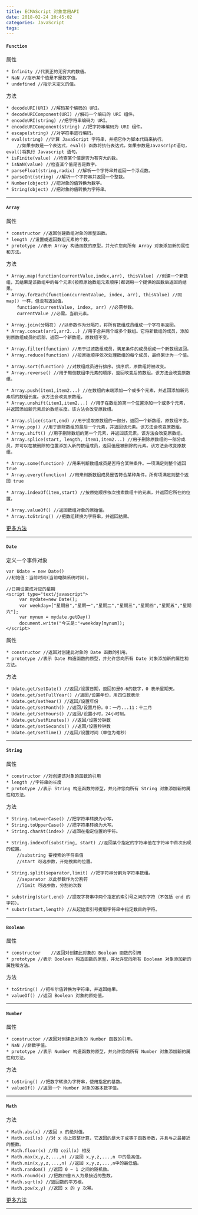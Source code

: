 ```yaml
---
title: ECMAScript 对象常用API
date: 2018-02-24 20:45:02
categories: JavaScript
tags:
---
```

 
#### `Function`

属性

	* Infinity //代表正的无穷大的数值。
	* NaN //指示某个值是不是数字值。
	* undefined //指示未定义的值。

方法

	* decodeURI(URI) //解码某个编码的 URI。
	* decodeURIComponent(URI) //解码一个编码的 URI 组件。
	* encodeURI(string) //把字符串编码为 URI。
	* encodeURIComponent(string) //把字符串编码为 URI 组件。
	* escape(string) //对字符串进行编码。
	* eval(string) //计算 JavaScript 字符串，并把它作为脚本代码来执行。
		//如果参数是一个表达式，eval() 函数将执行表达式。如果参数是Javascript语句，eval()将执行 Javascript 语句。
	* isFinite(value) //检查某个值是否为有穷大的数。
	* isNaN(value) //检查某个值是否是数字。
	* parseFloat(string,radix) //解析一个字符串并返回一个浮点数。
	* parseInt(string) //解析一个字符串并返回一个整数。
	* Number(object) //把对象的值转换为数字。
	* String(object) //把对象的值转换为字符串。

---

#### `Array`

属性

	* constructor //返回创建数组对象的原型函数。
	* length //设置或返回数组元素的个数。
	* prototype //表示 Array 构造函数的原型，并允许您向所有 Array 对象添加新的属性和方法。

方法

	* Array.map(function(currentValue,index,arr), thisValue) //创建一个新数组，其结果是该数组中的每个元素(按照原始数组元素顺序)都调用一个提供的函数后返回的结果。
	* Array.forEach(function(currentValue, index, arr), thisValue) //同 map() 一样，但没有返回值。
		function(currentValue, index, arr) //必需参数。
		currentValue //必需。当前元素。

	* Array.join(分隔符) //以参数作为分隔符，将所有数组成员组成一个字符串返回。
	* Array.concat(arr1,arr2...) //用于合并两个或多个数组。它将新数组的成员，添加到原数组成员的后部，返回一个新数组，原数组不变。
	
	* Array.filter(function) //用于过滤数组成员，满足条件的成员组成一个新数组返回。
	* Array.reduce(function) //按原始顺序依次处理数组的每个成员，最终累计为一个值。
	
	* Array.sort(function) //对数组成员进行排序。排序后，原数组将被改变。
	* Array.reverse() //用于颠倒数组中元素的顺序，返回改变后的数组。该方法会改变原数组。
	
	* Array.push(item1,item2...) //在数组的末端添加一个或多个元素，并返回添加新元素后的数组长度。该方法会改变原数组。
	* Array.unshift(item1,item2...) //用于在数组的第一个位置添加一个或多个元素，并返回添加新元素后的数组长度。该方法会改变原数组。
	
	* Array.slice(start,end) //用于提取原数组的一部分，返回一个新数组，原数组不变。
	* Array.pop() //用于删除数组的最后一个元素，并返回该元素。该方法会改变原数组。
	* Array.shift() //用于删除数组的第一个元素，并返回该元素。该方法会改变原数组。
	* Array.splice(start, length, item1,item2...) //用于删除原数组的一部分成员，并可以在被删除的位置添加入新的数组成员，返回值是被删除的元素。该方法会改变原数组。
	
	* Array.some(function) //用来判断数组成员是否符合某种条件。一项满足则整个返回 true 
	* Array.every(function) //用来判断数组成员是否符合某种条件。所有项满足则整个返回 true
	
	* Array.indexOf(item,start) //按原始顺序依次搜索数组中的元素，并返回它所在的位置。
	
	* Array.valueOf() //返回数组对象的原始值。
	* Array.toString() //把数组转换为字符串，并返回结果。

[更多方法](http://www.runoob.com/jsref/jsref-obj-array.html)

---

#### `Date`

定义一个事件对象

	var Udate = new Date()
	//初始值：当前时间(当前电脑系统时间)。
	
	//日期设置成对应的星期
	<script type="text/javascript">
		 var mydate=new Date();
		 var weekday=["星期日","星期一","星期二","星期三","星期四","星期五","星期六"];
		 var mynum = mydate.getDay()
		 document.write("今天是:"+weekday[mynum]);
	</script>

属性
	
	* constructor //返回对创建此对象的 Date 函数的引用。
	* prototype //表示 Date 构造函数的原型，并允许您向所有 Date 对象添加新的属性和方法。

方法 
	
	* Udate.get/setDate() //返回/设置日期，返回的是0-6的数字，0 表示星期天。
	* Udate.get/setFullYear() //返回/设置年份，用四位数表示
	* Udate.get/setYear() //返回/设置年份
	* Udate.get/setMonth() //返回/设置月份。0：一月...11：十二月
	* Udate.get/setHours() //返回/设置小时，24小时制。
	* Udate.get/setMinutes() //返回/设置分钟数
	* Udate.get/setSeconds() //返回/设置秒钟数
	* Udate.get/setTime() //返回/设置时间（单位为毫秒）

---

#### `String`

属性

	* constructor //对创建该对象的函数的引用
	* length //字符串的长度
	* prototype //表示 String 构造函数的原型，并允许您向所有 String 对象添加新的属性和方法。

方法

	* String.toLowerCase() //把字符串转换为小写。
	* String.toUpperCase() //把字符串转换为大写。
	* String.charAt(index) //返回在指定位置的字符。
	
	* String.indexOf(substring, start) //返回某个指定的字符串值在字符串中首次出现的位置。
		//substring 要搜索的字符串值
		//start 可选参数，开始搜索的位置。
	
	* String.split(separator,limit) //把字符串分割为字符串数组。
		//separator 以此参数作为分割符
		//limit 可选参数，分割的次数
	
	* substring(start,end) //提取字符串中两个指定的索引号之间的字符（不包括 end 的字符）。
	* substr(start,length) //从起始索引号提取字符串中指定数目的字符。

---

#### `Boolean`

属性

	* constructor	 //返回对创建此对象的 Boolean 函数的引用
	* prototype //表示 Boolean 构造函数的原型，并允许您向所有 Boolean 对象添加新的属性和方法。
	
方法

	* toString() //把布尔值转换为字符串，并返回结果。
	* valueOf() //返回 Boolean 对象的原始值。

---

#### `Number`

属性

	* constructor //返回对创建此对象的 Number 函数的引用。
	* NaN //非数字值。
	* prototype //表示 Number 构造函数的原型，并允许您向所有 Number 对象添加新的属性和方法。

方法

	* toString() //把数字转换为字符串，使用指定的基数。
	* valueOf() //返回一个 Number 对象的基本数字值。

---

#### `Math`

方法

	* Math.abs(x) //返回 x 的绝对值。
	* Math.ceil(x) //对 x 向上取整计算，它返回的是大于或等于函数参数，并且与之最接近的整数。
	* Math.floor(x) //和 ceil(x) 相反
	* Math.max(x,y,z,...,n) //返回 x,y,z,...,n 中的最高值。
	* Math.min(x,y,z,...,n) //返回 x,y,z,...,n中的最低值。
	* Math.random() //返回 0 ~ 1 之间的随机数。
	* Math.round(x) //把数四舍五入为最接近的整数。
	* Math.sqrt(x) //返回数的平方根。
	* Math.pow(x,y) //返回 x 的 y 次幂。

[更多方法](http://www.runoob.com/jsref/jsref-obj-math.html)

---